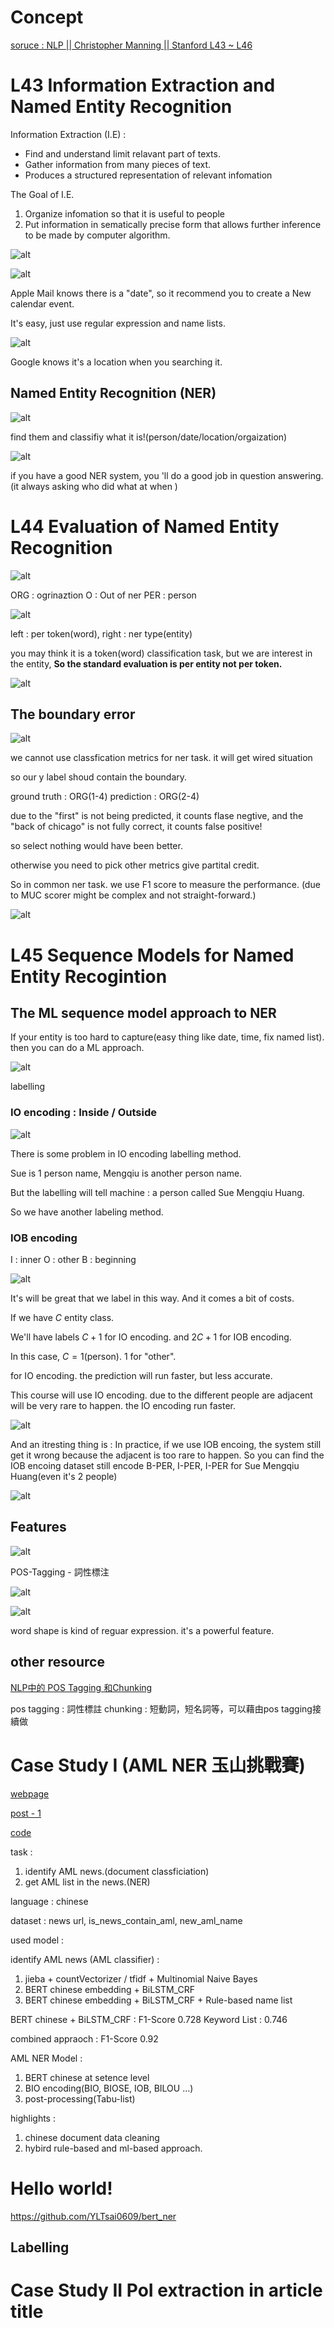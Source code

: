 # Concept

[soruce : NLP || Christopher Manning || Stanford L43 ~ L46](https://www.youtube.com/watch?v=Tj3Dkiw-iZg&list=PLLssT5z_DsK8HbD2sPcUIDfQ7zmBarMYv&index=42)

# L43 Information Extraction and Named Entity Recognition

Information Extraction (I.E) : 
* Find and understand limit relavant part of texts.
* Gather information from many pieces of text.
* Produces a structured representation of relevant infomation

The Goal of I.E.
1. Organize infomation so that it is useful to people
2. Put information in sematically precise form that allows further inference to be made by computer algorithm.

![alt](images/ner_1.png)

![alt](images/ner_2.png)

Apple Mail knows there is a "date", so it recommend you to create a New calendar event.

It's easy, just use regular expression and name lists.

![alt](images/ner_3.png)

Google knows it's a location when you searching it.

## Named Entity Recognition (NER)

![alt](images/ner_4.png)

find them and classifiy what it is!(person/date/location/orgaization)

![alt](images/ner_5.png)

if you have a good NER system, you 'll do a good job in question answering.(it always asking who did what at when )

# L44 Evaluation of Named Entity Recognition

![alt](images/ner_6.png)

ORG : ogrinaztion
O : Out of ner
PER : person

![alt](images/ner_7.png)

left : per token(word), right : ner type(entity)

you may think it is a token(word) classification task, but we are interest in the entity, **So the standard evaluation is per entity not per token.**

![alt](images/ner_8.png)

## The boundary error

![alt](images/ner_9.png)

we cannot use classfication metrics for ner task. it will get wired situation

so our y label shoud contain the boundary.

ground truth : ORG(1-4)
prediction : ORG(2-4)

due to the "first" is not being predicted, it counts flase negtive, and the "back of chicago" is not fully correct, it counts false positive!

so select nothing would have been better.

otherwise you need to pick other metrics give partital credit.

So in common ner task. we use F1 score to measure the performance. (due to MUC scorer might be complex and not straight-forward.)

![alt](images/ner_10.png)

# L45 Sequence Models for Named Entity Recogintion

## The ML sequence model approach to NER

If your entity is too hard to capture(easy thing like date, time, fix named list). then you can do a ML approach.

![alt](images/ner_11.png)

labelling

### IO encoding : Inside / Outside

![alt](images/ner_12.png)

There is some problem in IO encoding labelling method.

Sue is 1 person name, Mengqiu is another person name.

But the labelling will tell machine : a person called Sue Mengqiu Huang.

So we have another labeling method.

### IOB encoding

I : inner
O : other
B : beginning

![alt](images/ner_13.png)

It's will be great that we label in this way. 
And it comes a bit of costs.

If we have $C$ entity class.

We'll have labels $C+1$ for IO encoding. and $2C+1$ for IOB encoding.

In this case, $C=1$(person). $1$ for "other".

for IO encoding. the prediction will run faster, but less accurate.

This course will use IO encoding. due to the different people are adjacent will be very rare to happen. the IO encoding run faster.

![alt](images/ner_14.png)

And an itresting thing is : In practice, if we use IOB encoing, the system still get it wrong because the adjacent is too rare to happen. So you can find the IOB encoing dataset still encode B-PER, I-PER, I-PER for Sue Mengqiu Huang(even it's 2 people)

![alt](images/ner_15.png)

## Features

![alt](images/ner_16.png)

POS-Tagging - 詞性標注

![alt](images/ner_17.png)

![alt](images/ner_18.png)

word shape is kind of reguar expression. it's a powerful feature.

## other resource

[NLP中的 POS Tagging 和Chunking](https://www.twblogs.net/a/5cb40e0ebd9eee480f07af98)

pos tagging : 詞性標註 
chunking : 短動詞，短名詞等，可以藉由pos tagging接續做

# Case Study I (AML NER 玉山挑戰賽)

[webpage](https://tbrain.trendmicro.com.tw/Competitions/Details/11)

[post - 1](https://medium.com/@rossleecooloh/%E7%8E%89%E5%B1%B1%E4%BA%BA%E5%B7%A5%E6%99%BA%E6%85%A7%E5%85%AC%E9%96%8B%E6%8C%91%E6%88%B0%E8%B3%BD2020%E5%A4%8F%E5%AD%A3%E8%B3%BD-nlp%E6%87%89%E7%94%A8%E6%8C%91%E6%88%B0%E8%B3%BD%E4%BD%9C%E6%B3%95%E5%88%86%E4%BA%AB%E7%AD%86%E8%A8%98-5d48e47fe38d)

[code](https://github.com/CHI-MING-LEE/2020_Esun-Tbrain_NLP_Competition)

task : 

1. identify AML news.(document classficiation)
2. get AML list in the news.(NER)

language : chinese

dataset : news url, is_news_contain_aml, new_aml_name

used model :


identify AML news (AML classifier) : 

1. jieba + countVectorizer / tfidf + Multinomial Naive Bayes
2. BERT chinese embedding + BiLSTM_CRF
3. BERT chinese embedding + BiLSTM_CRF + Rule-based name list 

BERT chinese + BiLSTM_CRF : F1-Score 0.728
Keyword List : 0.746

combined appraoch : F1-Score 0.92

AML NER Model : 

1. BERT chinese at setence level
2. BIO encoding(BIO, BIOSE, IOB, BILOU ...)
3. post-processing(Tabu-list)

highlights : 
1. chinese document data cleaning
2. hybird rule-based and ml-based approach.
# Hello world!

https://github.com/YLTsai0609/bert_ner

## Labelling


# Case Study II PoI extraction in article title


